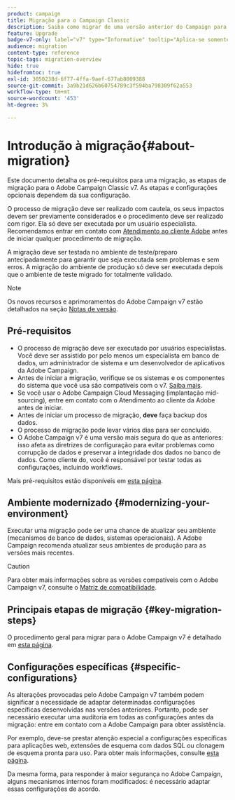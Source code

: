 ```yaml
---
product: campaign
title: Migração para o Campaign Classic
description: Saiba como migrar de uma versão anterior do Campaign para o Campaign Classic
feature: Upgrade
badge-v7-only: label="v7" type="Informative" tooltip="Aplica-se somente ao Campaign Classic v7"
audience: migration
content-type: reference
topic-tags: migration-overview
hide: true
hidefromtoc: true
exl-id: 3050238d-6f77-4ffa-9aef-677ab8009388
source-git-commit: 3a9b21d626b60754789c3f594ba798309f62a553
workflow-type: tm+mt
source-wordcount: '453'
ht-degree: 3%

---
```


# Introdução à migração{#about-migration}



Este documento detalha os pré-requisitos para uma migração, as etapas de migração para o Adobe Campaign Classic v7. As etapas e configurações opcionais dependem da sua configuração.

O processo de migração deve ser realizado com cautela, os seus impactos devem ser previamente considerados e o procedimento deve ser realizado com rigor. Ela só deve ser executada por um usuário especialista. Recomendamos entrar em contato com [Atendimento ao cliente Adobe](https://helpx.adobe.com/br/enterprise/using/support-for-experience-cloud.html) antes de iniciar qualquer procedimento de migração.

A migração deve ser testada no ambiente de teste/preparo antecipadamente para garantir que seja executada sem problemas e sem erros. A migração do ambiente de produção só deve ser executada depois que o ambiente de teste migrado for totalmente validado.

>[!NOTE]
>
>Os novos recursos e aprimoramentos do Adobe Campaign v7 estão detalhados na seção [Notas de versão](../../rn/using/latest-release.md).


## Pré-requisitos

* O processo de migração deve ser executado por usuários especialistas. Você deve ser assistido por pelo menos um especialista em banco de dados, um administrador de sistema e um desenvolvedor de aplicativos da Adobe Campaign.
* Antes de iniciar a migração, verifique se os sistemas e os componentes do sistema que você usa são compatíveis com o v7. [Saiba mais](../../rn/using/compatibility-matrix.md).
* Se você usar o Adobe Campaign Cloud Messaging (implantação mid-sourcing), entre em contato com o Atendimento ao cliente da Adobe antes de iniciar.
* Antes de iniciar um processo de migração, **deve** faça backup dos dados.
* O processo de migração pode levar vários dias para ser concluído.
* O Adobe Campaign v7 é uma versão mais segura do que as anteriores: isso afeta as diretrizes de configuração para evitar problemas como corrupção de dados e preservar a integridade dos dados no banco de dados. Como cliente do, você é responsável por testar todas as configurações, incluindo workflows.

Mais pré-requisitos estão disponíveis em [esta página](../../migration/using/before-starting-migration.md).


## Ambiente modernizado {#modernizing-your-environment}

Executar uma migração pode ser uma chance de atualizar seu ambiente (mecanismos de banco de dados, sistemas operacionais). A Adobe Campaign recomenda atualizar seus ambientes de produção para as versões mais recentes.

>[!CAUTION]
>
>Para obter mais informações sobre as versões compatíveis com o Adobe Campaign v7, consulte o [Matriz de compatibilidade](../../rn/using/compatibility-matrix.md).

## Principais etapas de migração {#key-migration-steps}

O procedimento geral para migrar para o Adobe Campaign v7 é detalhado em [esta página](../../migration/using/before-starting-migration.md).


## Configurações específicas {#specific-configurations}

As alterações provocadas pelo Adobe Campaign v7 também podem significar a necessidade de adaptar determinadas configurações específicas desenvolvidas nas versões anteriores. Portanto, pode ser necessário executar uma auditoria em todas as configurações antes da migração: entre em contato com a Adobe Campaign para obter assistência.

Por exemplo, deve-se prestar atenção especial a configurações específicas para aplicações web, extensões de esquema com dados SQL ou clonagem de esquema pronta para uso. Para obter mais informações, consulte [esta página](../../migration/using/configuring-your-platform.md).

Da mesma forma, para responder à maior segurança no Adobe Campaign, alguns mecanismos internos foram modificados: é necessário adaptar essas configurações de acordo.

